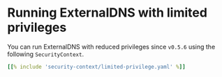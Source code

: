 # Running ExternalDNS with limited privileges

You can run ExternalDNS with reduced privileges since `v0.5.6` using the following `SecurityContext`.

```yaml
[[% include 'security-context/limited-privilege.yaml' %]]
```
